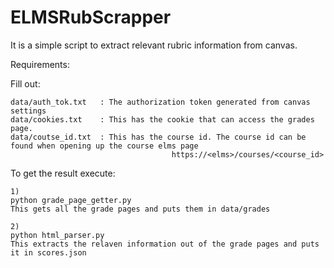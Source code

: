 # ELMSRubScrapper
It is a simple script to extract relevant rubric information from canvas.
 
Requirements:

Fill out:
    
    data/auth_tok.txt   : The authorization token generated from canvas settings
    data/cookies.txt    : This has the cookie that can access the grades page.
    data/coutse_id.txt  : This has the course id. The course id can be found when opening up the course elms page  
                                        https://<elms>/courses/<course_id>
                                        
                                        
                                        
To get the result execute:
    
    1)
    python grade_page_getter.py
    This gets all the grade pages and puts them in data/grades
    
    2)
    python html_parser.py
    This extracts the relaven information out of the grade pages and puts it in scores.json
    